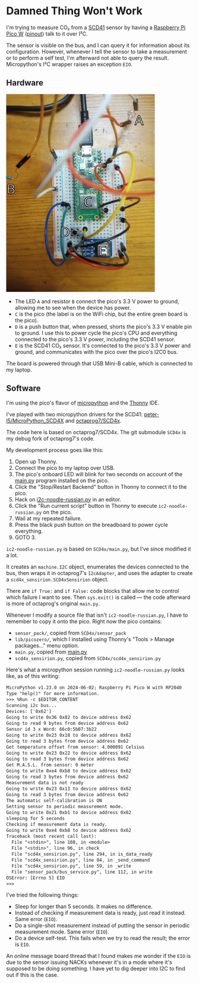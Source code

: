 Damned Thing Won't Work
=======================
I'm trying to measure CO₂ from a [SCD41][1] sensor by having a
[Raspberry Pi Pico W][2] ([pinout][3]) talk to it over I²C.

The sensor is visible on the bus, and I can query it for information about its
configuration. However, whenever I tell the sensor to take a measurement or to
perform a self test, I'm afterward not able to query the result. Micropython's
I²C wrapper raises an exception `EIO`.

Hardware
--------
<img alt="labeled photograph diagramming the breadboard"
  src="../images/pico-labeled.jpg" width="400" />

- The LED `A` and resistor `B` connect the pico's 3.3 V power to ground,
  allowing me to see when the device has power.
- `C` is the pico (the label is on the WiFi chip, but the entire green board is
  the pico).
- `D` is a push button that, when pressed, shorts the pico's 3.3 V enable pin
  to ground. I use this to power cycle the pico's CPU and everything connected
  to the pico's 3.3 V power, including the SCD41 sensor.
- `E` is the SCD41 CO₂ sensor. It's connected to the pico's 3.3 V power and
  ground, and communicates with the pico over the pico's I2C0 bus.

The board is powered through that USB Mini-B cable, which is connected to my
laptop.

Software
--------
I'm using the pico's flavor of [micropython][4] and the [Thonny][5] IDE.

I've played with two micropython drivers for the SCD41:
[peter-l5/MicroPython_SCD4X][6] and [octaprog7/SCD4x][7].

The code here is based on octaprog7/SCD4x. The git submodule `SCD4x` is my
debug fork of octaprog7's code.

My development process goes like this:

1. Open up Thonny.
2. Connect the pico to my laptop over USB.
3. The pico's onboard LED will blink for two seconds on account of the
  [main.py](main.py) program installed on the pico.
4. Click the "Stop/Restart Backend" button in Thonny to connect it to the pico.
5. Hack on [i2c-noodle-russian.py](i2c-noodle-russian.py) in an editor.
6. Click the "Run current script" button in Thonny to execute
   `ic2-noodle-russian.py` on the pico.
7. Wail at my repeated failure.
8. Press the black push button on the breadboard to power cycle everything.
9. GOTO 3.

`ic2-noodle-russian.py` is based on `SCD4x/main.py`, but I've since modified it
a lot.

It creates an `machine.I2C` object, enumerates the devices connected to the
bus, then wraps it in octaprog7's `I2cAdapter`, and uses the adapter to create
a `scd4x_sensirion.SCD4xSensirion` object.

There are `if True:` and `if False:` code blocks that allow me to control which
failure I want to see. Then `sys.exit()` is called — the code afterward is
more of octaprog's original `main.py`.

Whenever I modify a source file that isn't `ic2-noodle-russian.py`, I have to
remember to copy it onto the pico. Right now the pico contains:

- `sensor_pack/`, copied from `SCD4x/sensor_pack`
- `lib/picozero/`, which I installed using Thonny's
  "Tools > Manage packages..." menu option.
- `main.py`, copied from [main.py](main.py)
- `scd4x_sensirion.py`, copied from `SCD4x/scd4x_sensirion.py`

Here's what a micropython session running `ic2-noodle-russian.py` looks like,
as of this writing:
```pycon
MicroPython v1.23.0 on 2024-06-02; Raspberry Pi Pico W with RP2040
Type "help()" for more information.
>>> %Run -c $EDITOR_CONTENT
Scanning i2c bus...
Devices: ['0x62']
Going to write 0x36 0x82 to device address 0x62
Going to read 9 bytes from device address 0x62
Sensor id 3 x Word: 66c0:5b07:3b22
Going to write 0x23 0x18 to device address 0x62
Going to read 3 bytes from device address 0x62
Get temperature offset from sensor: 4.000091 Celsius
Going to write 0x23 0x22 to device address 0x62
Going to read 3 bytes from device address 0x62
Get M.A.S.L. from sensor: 0 meter
Going to write 0xe4 0xb8 to device address 0x62
Going to read 3 bytes from device address 0x62
Measurement data is not ready
Going to write 0x23 0x13 to device address 0x62
Going to read 3 bytes from device address 0x62
The automatic self-calibration is ON
Setting sensor to periodic measurement mode.
Going to write 0x21 0xb1 to device address 0x62
sleeping for 5 seconds
Checking if measurement data is ready.
Going to write 0xe4 0xb8 to device address 0x62
Traceback (most recent call last):
  File "<stdin>", line 108, in <module>
  File "<stdin>", line 96, in check
  File "scd4x_sensirion.py", line 294, in is_data_ready
  File "scd4x_sensirion.py", line 84, in _send_command
  File "scd4x_sensirion.py", line 59, in _write
  File "sensor_pack/bus_service.py", line 112, in write
OSError: [Errno 5] EIO
>>>
```
I've tried the following things:

- Sleep for longer than 5 seconds. It makes no difference.
- Instead of checking if measurement data is ready, just read it instead. Same
  error (`EIO`).
- Do a single-shot measurement instead of putting the sensor in periodic
  measurement mode. Same error (`EIO`).
- Do a device self-test. This fails when we try to read the result; the error
  is `EIO`.

An online message board thread that I found makes me wonder if the `EIO` is due
to the sensor issuing NACKs whenever it's in a mode where it's supposed to be
doing something. I have yet to dig deeper into I2C to find out if this is the
case.

[1]: https://sensirion.com/media/documents/48C4B7FB/64C134E7/Sensirion_SCD4x_Datasheet.pdf
[2]: https://datasheets.raspberrypi.com/picow/pico-w-datasheet.pdf
[3]: https://datasheets.raspberrypi.com/picow/PicoW-A4-Pinout.pdf
[4]: https://docs.micropython.org/en/latest/
[5]: https://thonny.org/
[6]: https://github.com/peter-l5/MicroPython_SCD4X
[7]: https://github.com/octaprog7/SCD4x
